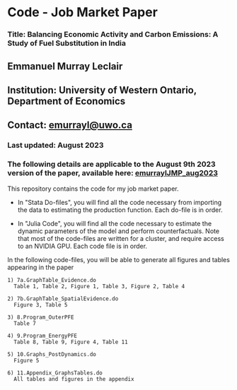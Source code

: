 # Code - Job Market Paper

### Title: **Balancing Economic Activity and Carbon Emissions: A Study of Fuel Substitution in India**

## Emmanuel Murray Leclair

## Institution: University of Western Ontario, Department of Economics

## Contact: emurrayl@uwo.ca

### Last updated: August 2023
### The following details are applicable to the August 9th 2023 version of the paper, available here: [emurraylJMP_aug2023](https://drive.google.com/file/d/1m2pWI3mbry4ZGm_G2nSWaOl3tnAdhogW/view?usp=drive_link)

This repository contains the code for my job market paper.

- In "Stata Do-files", you will find all the code necessary from importing the data to estimating the production function. Each do-file is in order.

- In "Julia Code", you will find all the code necessary to estimate the dynamic parameters of the model and perform counterfactuals. Note that most of the code-files are written for a cluster, and require access to an NVIDIA GPU. Each code file is in order.

In the following code-files, you will be able to generate all figures and tables appearing in the paper

	1) 7a.GraphTable_Evidence.do
      Table 1, Table 2, Figure 1, Table 3, Figure 2, Table 4

	2) 7b.GraphTable_SpatialEvidence.do
      Figure 3, Table 5

	3) 8.Program_OuterPFE
      Table 7

	4) 9.Program_EnergyPFE
      Table 8, Table 9, Figure 4, Table 11

	5) 10.Graphs_PostDynamics.do
      Figure 5

	6) 11.Appendix_GraphsTables.do
      All tables and figures in the appendix
